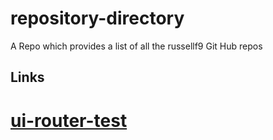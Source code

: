 # repository-directory
A Repo which provides a list of all the russellf9 Git Hub repos

## Links

# [ui-router-test](https://github.com/russellf9/ui-router-test-)
